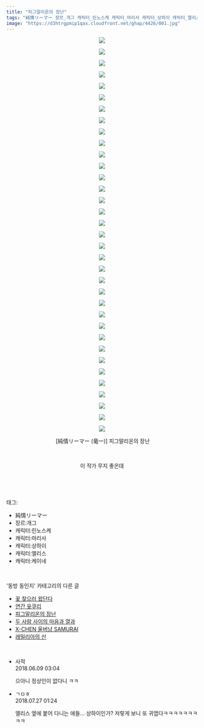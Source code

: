 ```yaml
---
title: "피그말리온의 장난"
tags: "純情リーマー 장르_개그 캐릭터_린노스케 캐릭터_마리사 캐릭터_상하이 캐릭터_앨리스 캐릭터_케이네 竜一 동방_동인지"
image: "https://d3htrgpmip1qax.cloudfront.net/ghap/4426/001.jpg"
---
```

<div class="article">
<p style="text-align: center; clear: none; float: none;"><img src="{{ site.imgserver5 }}/ghap/4426/001.jpg"/></p>
<p style="text-align: center; clear: none; float: none;"><img src="{{ site.imgserver5 }}/ghap/4426/002.jpg"/></p>
<p style="text-align: center; clear: none; float: none;"><img src="{{ site.imgserver5 }}/ghap/4426/003.jpg"/></p>
<p style="text-align: center; clear: none; float: none;"><img src="{{ site.imgserver5 }}/ghap/4426/004.jpg"/></p>
<p style="text-align: center; clear: none; float: none;"><img src="{{ site.imgserver5 }}/ghap/4426/005.jpg"/></p>
<p style="text-align: center; clear: none; float: none;"><img src="{{ site.imgserver5 }}/ghap/4426/006.jpg"/></p>
<p style="text-align: center; clear: none; float: none;"><img src="{{ site.imgserver5 }}/ghap/4426/007.jpg"/></p>
<p style="text-align: center; clear: none; float: none;"><img src="{{ site.imgserver5 }}/ghap/4426/008.jpg"/></p>
<p style="text-align: center; clear: none; float: none;"><img src="{{ site.imgserver5 }}/ghap/4426/009.jpg"/></p>
<p style="text-align: center; clear: none; float: none;"><img src="{{ site.imgserver5 }}/ghap/4426/010.jpg"/></p>
<p style="text-align: center; clear: none; float: none;"><img src="{{ site.imgserver5 }}/ghap/4426/011.jpg"/></p>
<p style="text-align: center; clear: none; float: none;"><img src="{{ site.imgserver5 }}/ghap/4426/012.jpg"/></p>
<p style="text-align: center; clear: none; float: none;"><img src="{{ site.imgserver5 }}/ghap/4426/013.jpg"/></p>
<p style="text-align: center; clear: none; float: none;"><img src="{{ site.imgserver5 }}/ghap/4426/014.jpg"/></p>
<p style="text-align: center; clear: none; float: none;"><img src="{{ site.imgserver5 }}/ghap/4426/015.jpg"/></p>
<p style="text-align: center; clear: none; float: none;"><img src="{{ site.imgserver5 }}/ghap/4426/016.jpg"/></p>
<p style="text-align: center; clear: none; float: none;"><img src="{{ site.imgserver5 }}/ghap/4426/017.jpg"/></p>
<p style="text-align: center; clear: none; float: none;"><img src="{{ site.imgserver5 }}/ghap/4426/018.jpg"/></p>
<p style="text-align: center; clear: none; float: none;"><img src="{{ site.imgserver5 }}/ghap/4426/019.jpg"/></p>
<p style="text-align: center; clear: none; float: none;"><img src="{{ site.imgserver5 }}/ghap/4426/020.jpg"/></p>
<p style="text-align: center; clear: none; float: none;"><img src="{{ site.imgserver5 }}/ghap/4426/021.jpg"/></p>
<p style="text-align: center; clear: none; float: none;"><img src="{{ site.imgserver5 }}/ghap/4426/022.jpg"/></p>
<p style="text-align: center; clear: none; float: none;"><img src="{{ site.imgserver5 }}/ghap/4426/023.jpg"/></p>
<p style="text-align: center; clear: none; float: none;"><img src="{{ site.imgserver5 }}/ghap/4426/024.jpg"/></p>
<p style="text-align: center; clear: none; float: none;"><img src="{{ site.imgserver5 }}/ghap/4426/025.jpg"/></p>
<p style="text-align: center; clear: none; float: none;"><img src="{{ site.imgserver5 }}/ghap/4426/026.jpg"/></p>
<p style="text-align: center; clear: none; float: none;"><img src="{{ site.imgserver5 }}/ghap/4426/027.jpg"/></p>
<p style="text-align: center; clear: none; float: none;"><img src="{{ site.imgserver5 }}/ghap/4426/028.jpg"/></p>
<p style="text-align: center; clear: none; float: none;"><img src="{{ site.imgserver5 }}/ghap/4426/029.jpg"/></p>
<p style="text-align: center; clear: none; float: none;"><img src="{{ site.imgserver5 }}/ghap/4426/030.jpg"/></p>
<p style="text-align: center; clear: none; float: none;"><img src="{{ site.imgserver5 }}/ghap/4426/031.jpg"/></p>
<p style="text-align: center; clear: none; float: none;"><img src="{{ site.imgserver5 }}/ghap/4426/032.jpg"/></p>
<p style="text-align: center; clear: none; float: none;"><img src="{{ site.imgserver5 }}/ghap/4426/033.jpg"/></p>
<p style="text-align: center; clear: none; float: none;"><img src="{{ site.imgserver5 }}/ghap/4426/034.jpg"/></p>
<p style="text-align: center; clear: none; float: none;"><img src="{{ site.imgserver5 }}/ghap/4426/035.jpg"/></p>
<p style="text-align: center; clear: none; float: none;"> [純情リーマー (竜一)] 피그말리온의 장난</p>
<p style="text-align: center; clear: none; float: none;"><br/></p>
<p style="text-align: center; clear: none; float: none;">이 작가 무지 좋은데</p>
<p><br/></p>
</div><br/>
<div class="tagTrail">
<p>태그: </p>
<ul>
<li>純情リーマー</li>
<li>장르:개그</li>
<li>캐릭터:린노스케</li>
<li>캐릭터:마리사</li>
<li>캐릭터:상하이</li>
<li>캐릭터:앨리스</li>
<li>캐릭터:케이네</li>
</ul>
</div><br/>
<div class="another">
<p>'동방 동인지' 카테고리의 다른 글</p>
<ul>
<li><a href="/ghap_4428">꽃 찾으러 왔단다</a></li>
<li><a href="/ghap_4427">연간 윳쿠리</a></li>
<li><a href="/ghap_4426">피그말리온의 장난</a></li>
<li><a href="/ghap_4425">두 사람 사이의 마음과 열과</a></li>
<li><a href="/ghap_4424">X-CHEN 울버냥 SAMURAI</a></li>
<li><a href="/ghap_4423">레밀리아의 산</a></li>
</ul>
</div><br/>
<div class="cb_module cb_fluid">
<div class="cb_wrt cb_profile">
<div class="comment">
<ul>
<li class="cb_thumb_off" id="comment15268291">
<div class="cb_comment_area">
<div class="cb_info_area">
<div class="cb_section">
<span class="cb_nick_name">사적</span>
</div>
<div class="cb_section">
<span class="cb_date">2018.06.09 03:04 </span>
</div>
</div>
<div class="cb_dsc_comment">
<p class="cb_dsc">
											으아니 정상인이 없다니 ㅋㅋ
										</p>
</div>
</div></li>
<li class="cb_thumb_off" id="comment15294490">
<div class="cb_comment_area">
<div class="cb_info_area">
<div class="cb_section">
<span class="cb_nick_name">ㄱㅁㅎ</span>
</div>
<div class="cb_section">
<span class="cb_date">2018.07.27 01:24 </span>
</div>
</div>
<div class="cb_dsc_comment">
<p class="cb_dsc">
											앨리스 옆에 붙어 다니는 애들... 상하이인가? 저렇게 보니 또 귀엽다ㅋㅋㅋㅋㅋㅋㅋㅋㅋ
										</p>
</div>
</div></li>
</ul>
</div>
</div><!-- commentList close -->
</div><br/>
